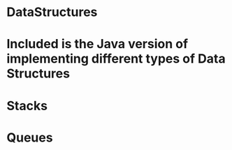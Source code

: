 # DataStructures
# Included is the Java version of implementing different types of Data Structures
# Stacks
# Queues
